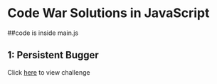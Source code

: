 # Code War Solutions in JavaScript
##code is inside main.js


## 1: Persistent Bugger
Click [here](https://www.codewars.com/kata/persistent-bugger/train/haskell) to view challenge 

